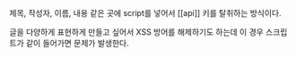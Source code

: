 제목, 작성자, 이름, 내용 같은 곳에 script를 넣어서 
[[api]] 키를 탈취하는 방식이다.

글을 다양하게 표현하게 만들고 싶어서 XSS 방어를 해제하기도 하는데
이 경우 스크립트가 같이 들어가면 문제가 발생한다.
